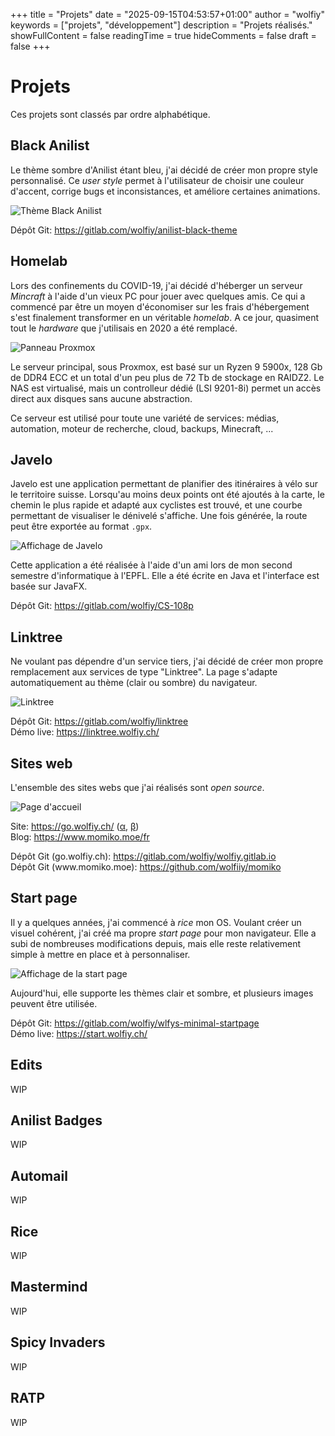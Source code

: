 +++
title = "Projets"
date = "2025-09-15T04:53:57+01:00"
author = "wolfiy"
keywords = ["projets", "développement"]
description = "Projets réalisés."
showFullContent = false
readingTime = true
hideComments = false
draft = false
+++

# Projets

Ces projets sont classés par ordre alphabétique.

## Black Anilist

Le thème sombre d'Anilist étant bleu, j'ai décidé de créer mon propre style personnalisé. Ce *user style* permet à l'utilisateur de choisir une couleur d'accent, corrige bugs et inconsistances, et améliore certaines animations.

![Thème Black Anilist](https://go.wolfiy.ch/assets/img/projects/black-al.png)

Dépôt Git: https://gitlab.com/wolfiy/anilist-black-theme

## Homelab

Lors des confinements du COVID-19, j'ai décidé d'héberger un serveur *Mincraft* à l'aide d'un vieux PC pour jouer avec quelques amis. Ce qui a commencé par être un moyen d'économiser sur les frais d'hébergement s'est finalement transformer en un véritable *homelab*. A ce jour, quasiment tout le *hardware* que j'utilisais en 2020 a été remplacé.

![Panneau Proxmox](https://go.wolfiy.ch/assets/img/projects/homeserver.png)

Le serveur principal, sous Proxmox, est basé sur un Ryzen 9 5900x, 128 Gb de DDR4 ECC et un total d'un peu plus de 72 Tb de stockage en RAIDZ2. Le NAS est virtualisé, mais un controlleur dédié (LSI 9201-8i) permet un accès direct aux disques sans aucune abstraction.

Ce serveur est utilisé pour toute une variété de services: médias, automation, moteur de recherche, cloud, backups, Minecraft, ...

## Javelo

Javelo est une application permettant de planifier des itinéraires à vélo sur le territoire suisse. Lorsqu'au moins deux points ont été ajoutés à la carte, le chemin le plus rapide et adapté aux cyclistes est trouvé, et une courbe permettant de visualiser le dénivelé s'affiche. Une fois générée, la route peut être exportée au format `.gpx`.

![Affichage de Javelo](https://gitlab.com/wolfiy/wolfiy.gitlab.io/-/raw/master/assets/img/projects/javelo.png)

Cette application a été réalisée à l'aide d'un ami lors de mon second semestre d'informatique à l'EPFL. Elle a été écrite en Java et l'interface est basée sur JavaFX.

Dépôt Git: https://gitlab.com/wolfiy/CS-108p

## Linktree

Ne voulant pas dépendre d'un service tiers, j'ai décidé de créer mon propre remplacement aux services de type "Linktree". La page s'adapte automatiquement au thème (clair ou sombre) du navigateur.

![Linktree](https://go.wolfiy.ch/assets/img/projects/linktree.png)

Dépôt Git: https://gitlab.com/wolfiy/linktree  
Démo live: https://linktree.wolfiy.ch/

## Sites web

L'ensemble des sites webs que j'ai réalisés sont *open source*.

![Page d'accueil](https://go.wolfiy.ch/assets/img/projects/website.png)

Site: https://go.wolfiy.ch/ ([α](https://go.wolfiy.ch/v1/index.html), [β](https://go.wolfiy.ch/v2/index.html))  
Blog: https://www.momiko.moe/fr

Dépôt Git (go.wolfiy.ch): https://gitlab.com/wolfiy/wolfiy.gitlab.io  
Dépôt Git (www\.momiko.moe): https://github.com/wolfiiy/momiko 

## Start page

Il y a quelques années, j'ai commencé à *rice* mon OS. Voulant créer un visuel cohérent, j'ai créé ma propre *start page* pour mon navigateur. Elle a subi de nombreuses modifications depuis, mais elle reste relativement simple à mettre en place et à personnaliser.

![Affichage de la start page](https://gitlab.com/wolfiy/wolfiy.gitlab.io/-/raw/master/assets/img/projects/startpage.png)

Aujourd'hui, elle supporte les thèmes clair et sombre, et plusieurs images peuvent être utilisée.

Dépôt Git: https://gitlab.com/wolfiy/wlfys-minimal-startpage  
Démo live: https://start.wolfiy.ch/

## Edits

WIP

## Anilist Badges
WIP

## Automail
WIP

## Rice
WIP

## Mastermind
WIP

## Spicy Invaders
WIP

## RATP
WIP